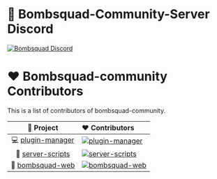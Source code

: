 # 📌 Bombsquad-Community-Server Discord

[![Bombsquad Discord](https://user-images.githubusercontent.com/13122796/178032563-d4e084b7-244e-4358-af50-26bde6dd4996.png)](https://discord.gg/ucyaesh)

# ♥️ Bombsquad-community Contributors

This is a list of contributors of bombsquad-community.

[plugin-manager]: https://contrib.rocks/image?repo=bombsquad-community/plugin-manager
[server-scripts]: https://contrib.rocks/image?repo=bombsquad-community/server-scripts
[bombsquad-web]: https://contrib.rocks/image?repo=bombsquad-community/bombsquad-web

|        🔻 Project        | ❤ Contributors                                                                                    |
| :----------------------: | :------------------------------------------------------------------------------------------------ |
| 💻 [plugin-manager](https://github.com/bombsquad-community/plugin-manager) | [![plugin-manager]](https://github.com/bombsquad-community/plugin-manager/graphs/contributors) |
| 💉 [server-scripts](https://github.com/bombsquad-community/server-scripts) | [![server-scripts]](https://github.com/bombsquad-community/server-scripts/graphs/contributors) |
| 🧩 [bombsquad-web](https://github.com/bombsquad-community/bombsquad-web) | [![bombsquad-web]](https://github.com/bombsquad-community/bombsquad-web/graphs/contributors) |
